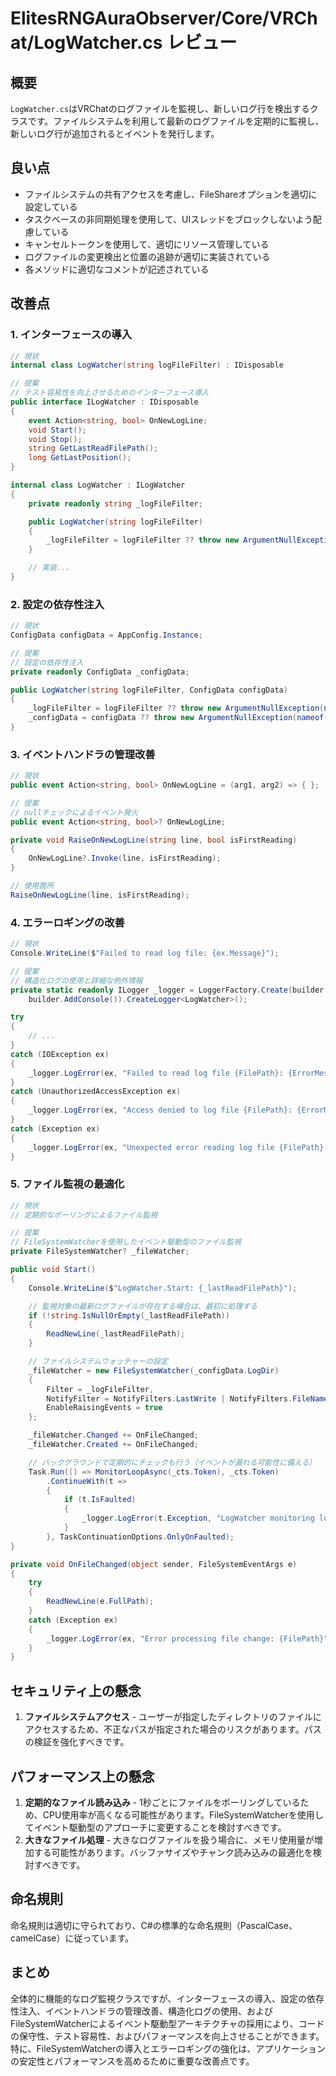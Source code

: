 # ElitesRNGAuraObserver/Core/VRChat/LogWatcher.cs レビュー

## 概要

`LogWatcher.cs`はVRChatのログファイルを監視し、新しいログ行を検出するクラスです。ファイルシステムを利用して最新のログファイルを定期的に監視し、新しいログ行が追加されるとイベントを発行します。

## 良い点

- ファイルシステムの共有アクセスを考慮し、FileShareオプションを適切に設定している
- タスクベースの非同期処理を使用して、UIスレッドをブロックしないよう配慮している
- キャンセルトークンを使用して、適切にリソース管理している
- ログファイルの変更検出と位置の追跡が適切に実装されている
- 各メソッドに適切なコメントが記述されている

## 改善点

### 1. インターフェースの導入

```csharp
// 現状
internal class LogWatcher(string logFileFilter) : IDisposable

// 提案
// テスト容易性を向上させるためのインターフェース導入
public interface ILogWatcher : IDisposable
{
    event Action<string, bool> OnNewLogLine;
    void Start();
    void Stop();
    string GetLastReadFilePath();
    long GetLastPosition();
}

internal class LogWatcher : ILogWatcher
{
    private readonly string _logFileFilter;

    public LogWatcher(string logFileFilter)
    {
        _logFileFilter = logFileFilter ?? throw new ArgumentNullException(nameof(logFileFilter));
    }

    // 実装...
}
```

### 2. 設定の依存性注入

```csharp
// 現状
ConfigData configData = AppConfig.Instance;

// 提案
// 設定の依存性注入
private readonly ConfigData _configData;

public LogWatcher(string logFileFilter, ConfigData configData)
{
    _logFileFilter = logFileFilter ?? throw new ArgumentNullException(nameof(logFileFilter));
    _configData = configData ?? throw new ArgumentNullException(nameof(configData));
}
```

### 3. イベントハンドラの管理改善

```csharp
// 現状
public event Action<string, bool> OnNewLogLine = (arg1, arg2) => { };

// 提案
// nullチェックによるイベント発火
public event Action<string, bool>? OnNewLogLine;

private void RaiseOnNewLogLine(string line, bool isFirstReading)
{
    OnNewLogLine?.Invoke(line, isFirstReading);
}

// 使用箇所
RaiseOnNewLogLine(line, isFirstReading);
```

### 4. エラーロギングの改善

```csharp
// 現状
Console.WriteLine($"Failed to read log file: {ex.Message}");

// 提案
// 構造化ログの使用と詳細な例外情報
private static readonly ILogger _logger = LoggerFactory.Create(builder =>
    builder.AddConsole()).CreateLogger<LogWatcher>();

try
{
    // ...
}
catch (IOException ex)
{
    _logger.LogError(ex, "Failed to read log file {FilePath}: {ErrorMessage}", path, ex.Message);
}
catch (UnauthorizedAccessException ex)
{
    _logger.LogError(ex, "Access denied to log file {FilePath}: {ErrorMessage}", path, ex.Message);
}
catch (Exception ex)
{
    _logger.LogError(ex, "Unexpected error reading log file {FilePath}: {ErrorMessage}", path, ex.Message);
}
```

### 5. ファイル監視の最適化

```csharp
// 現状
// 定期的なポーリングによるファイル監視

// 提案
// FileSystemWatcherを使用したイベント駆動型のファイル監視
private FileSystemWatcher? _fileWatcher;

public void Start()
{
    Console.WriteLine($"LogWatcher.Start: {_lastReadFilePath}");

    // 監視対象の最新ログファイルが存在する場合は、最初に処理する
    if (!string.IsNullOrEmpty(_lastReadFilePath))
    {
        ReadNewLine(_lastReadFilePath);
    }

    // ファイルシステムウォッチャーの設定
    _fileWatcher = new FileSystemWatcher(_configData.LogDir)
    {
        Filter = _logFileFilter,
        NotifyFilter = NotifyFilters.LastWrite | NotifyFilters.FileName | NotifyFilters.CreationTime,
        EnableRaisingEvents = true
    };

    _fileWatcher.Changed += OnFileChanged;
    _fileWatcher.Created += OnFileChanged;

    // バックグラウンドで定期的にチェックも行う（イベントが漏れる可能性に備える）
    Task.Run(() => MonitorLoopAsync(_cts.Token), _cts.Token)
        .ContinueWith(t =>
        {
            if (t.IsFaulted)
            {
                _logger.LogError(t.Exception, "LogWatcher monitoring loop failed");
            }
        }, TaskContinuationOptions.OnlyOnFaulted);
}

private void OnFileChanged(object sender, FileSystemEventArgs e)
{
    try
    {
        ReadNewLine(e.FullPath);
    }
    catch (Exception ex)
    {
        _logger.LogError(ex, "Error processing file change: {FilePath}", e.FullPath);
    }
}
```

## セキュリティ上の懸念

1. **ファイルシステムアクセス** - ユーザーが指定したディレクトリのファイルにアクセスするため、不正なパスが指定された場合のリスクがあります。パスの検証を強化すべきです。

## パフォーマンス上の懸念

1. **定期的なファイル読み込み** - 1秒ごとにファイルをポーリングしているため、CPU使用率が高くなる可能性があります。FileSystemWatcherを使用してイベント駆動型のアプローチに変更することを検討すべきです。
2. **大きなファイル処理** - 大きなログファイルを扱う場合に、メモリ使用量が増加する可能性があります。バッファサイズやチャンク読み込みの最適化を検討すべきです。

## 命名規則

命名規則は適切に守られており、C#の標準的な命名規則（PascalCase、camelCase）に従っています。

## まとめ

全体的に機能的なログ監視クラスですが、インターフェースの導入、設定の依存性注入、イベントハンドラの管理改善、構造化ログの使用、およびFileSystemWatcherによるイベント駆動型アーキテクチャの採用により、コードの保守性、テスト容易性、およびパフォーマンスを向上させることができます。特に、FileSystemWatcherの導入とエラーロギングの強化は、アプリケーションの安定性とパフォーマンスを高めるために重要な改善点です。
